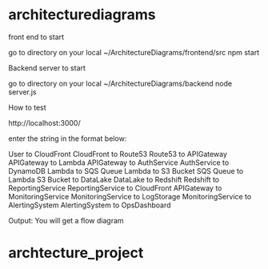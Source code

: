 # architecturediagrams

front end to start

go to directory on your local  ~/ArchitectureDiagrams/frontend/src
npm start


Backend server to start

go to directory on your local 
~/ArchitectureDiagrams/backend
node server.js

How to test

http://localhost:3000/

enter the string in the format below:

User to CloudFront
CloudFront to Route53
Route53 to APIGateway
APIGateway to Lambda
APIGateway to AuthService
AuthService to DynamoDB
Lambda to SQS Queue
Lambda to S3 Bucket
SQS Queue to Lambda
S3 Bucket to DataLake
DataLake to Redshift
Redshift to ReportingService
ReportingService to CloudFront
APIGateway to MonitoringService
MonitoringService to LogStorage
MonitoringService to AlertingSystem
AlertingSystem to OpsDashboard

Output:
You will get a flow diagram


# archtecture_project
